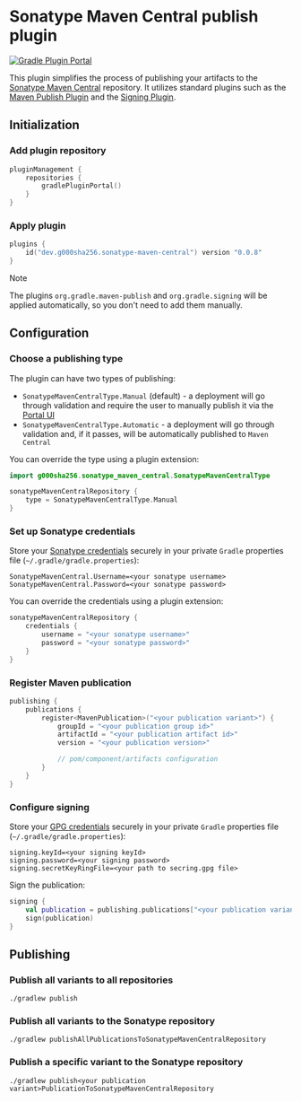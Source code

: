 # Sonatype Maven Central publish plugin

[![Gradle Plugin Portal](https://img.shields.io/gradle-plugin-portal/v/dev.g000sha256.sonatype-maven-central?logo=gradle&label=Gradle%20Plugin%20Portal&labelColor=02303A&color=blue)](https://plugins.gradle.org/plugin/dev.g000sha256.sonatype-maven-central)

This plugin simplifies the process of publishing your artifacts to the
[Sonatype Maven Central](https://central.sonatype.org) repository. It utilizes standard plugins
such as the [Maven Publish Plugin](https://docs.gradle.org/current/userguide/publishing_maven.html)
and the [Signing Plugin](https://docs.gradle.org/current/userguide/signing_plugin.html).

## Initialization

### Add plugin repository

```kotlin
pluginManagement {
    repositories {
        gradlePluginPortal()
    }
}
```

### Apply plugin

```kotlin
plugins {
    id("dev.g000sha256.sonatype-maven-central") version "0.0.8"
}
```

> [!NOTE]
> The plugins `org.gradle.maven-publish` and `org.gradle.signing` will be applied automatically,
> so you don't need to add them manually.

## Configuration

### Choose a publishing type

The plugin can have two types of publishing:

- `SonatypeMavenCentralType.Manual` (default) - a deployment will go through validation and require
  the user to manually publish it via the [Portal UI](https://central.sonatype.com/publishing/deployments)
- `SonatypeMavenCentralType.Automatic` - a deployment will go through validation and, if it passes,
  will be automatically published to `Maven Central`

You can override the type using a plugin extension:

```kotlin
import g000sha256.sonatype_maven_central.SonatypeMavenCentralType

sonatypeMavenCentralRepository {
    type = SonatypeMavenCentralType.Manual
}
```

### Set up Sonatype credentials

Store your [Sonatype credentials](https://central.sonatype.org/publish/generate-portal-token)
securely in your private `Gradle` properties file (`~/.gradle/gradle.properties`):

```properties
SonatypeMavenCentral.Username=<your sonatype username>
SonatypeMavenCentral.Password=<your sonatype password>
```

You can override the credentials using a plugin extension:

```kotlin
sonatypeMavenCentralRepository {
    credentials {
        username = "<your sonatype username>"
        password = "<your sonatype password>"
    }
}
```

### Register Maven publication

```kotlin
publishing {
    publications {
        register<MavenPublication>("<your publication variant>") {
            groupId = "<your publication group id>"
            artifactId = "<your publication artifact id>"
            version = "<your publication version>"

            // pom/component/artifacts configuration
        }
    }
}
```

### Configure signing

Store your [GPG credentials](https://central.sonatype.org/publish/requirements/gpg)
securely in your private `Gradle` properties file (`~/.gradle/gradle.properties`):

```properties
signing.keyId=<your signing keyId>
signing.password=<your signing password>
signing.secretKeyRingFile=<your path to secring.gpg file>
```

Sign the publication:

```kotlin
signing {
    val publication = publishing.publications["<your publication variant>"]
    sign(publication)
}
```

## Publishing

### Publish all variants to all repositories

```shell
./gradlew publish
```

### Publish all variants to the Sonatype repository

```shell
./gradlew publishAllPublicationsToSonatypeMavenCentralRepository
```

### Publish a specific variant to the Sonatype repository

```shell
./gradlew publish<your publication variant>PublicationToSonatypeMavenCentralRepository
```